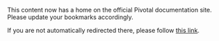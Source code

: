 <meta http-equiv="refresh" content="10; url=http://docs.pivotal.io/tiledev/stages.html" />

This content now has a home on the official Pivotal documentation site. Please update your bookmarks accordingly.

If you are not automatically redirected there, please follow [this link](http://docs.pivotal.io/tiledev/stages.html).
